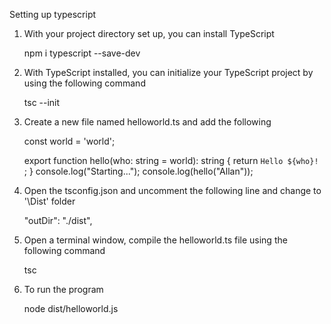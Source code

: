 Setting up typescript


1. With your project directory set up, you can install TypeScript

   npm i typescript --save-dev

2. With TypeScript installed, you can initialize your TypeScript project by using the following command

   tsc --init

3. Create a new file named helloworld.ts and add the following

      const world = 'world';

      export function hello(who: string = world): string {
        return `Hello ${who}! `;
      }
      console.log("Starting...");
      console.log(hello("Allan"));


4. Open the tsconfig.json and uncomment the following line and change to '\Dist' folder

      "outDir": "./dist", 

5. Open a terminal window, compile the helloworld.ts file using the following command

      tsc

6. To run the program 
      
      node dist/helloworld.js






